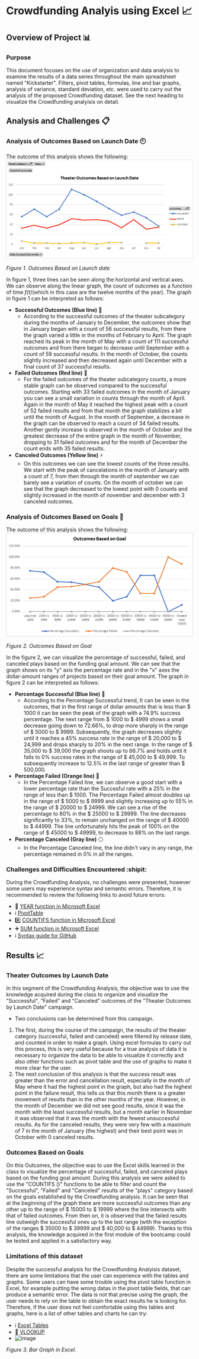 # Crowdfunding Analyis using Excel :chart_with_upwards_trend:

## Overview of Project :bar_chart:

### Purpose
This document focuses on the use of organization and data analysis to examine the results of a data series throughout the main spreadsheet named "Kickstarter". Filters, pivot tables, formulas, line and bar graphs, analysis of variance, standard deviation, etc. were used to carry out the analysis of the proposed Crowdfunding dataset. See the next heading to visualize the Crowdfunding analyisis on detail.

## Analysis and Challenges :clipboard:

### Analysis of Outcomes Based on Launch Date :clock10:
The outcome of this analysis shows the following:
![](https://github.com/Frankdiazw/Kickstarter-Analysis/blob/main/Resources/Outcomes_vs_Goals.png)

*Figure 1. Outcomes Based on Launch date*

In figure 1, three lines can be seen along the horizontal and vertical axes. We can observe along the linear graph, the count of outcomes as a function of time *f(t)*(which in this case are the twelve months of the year). The graph in figure 1 can be interpreted as follows:
- **Successful Outcomes (Blue line)** :large_blue_circle:
  - According to the successful outcomes of the theater subcategory during the months of January to December, the outcomes show that in January began with a count of 56 successful results, from there the graph varied a little in the months of February to April.
The graph reached its peak in the month of May with a count of 111 successful outcomes and from there began to decrease until September with a count of 59 successful results.
In the month of October, the counts slightly increased and then decreased again until December with a final count of 37 successful results.
- **Failed Outcomes (Red line)** :red_circle:
  - For the failed outcomes of the theater subcategory counts, a more stable graph can be observed compared to the successful outcomes.
Starting with 33 failed outcomes in the month of January you can see a small variation in counts through the month of April.
Again in the month of May it reached the highest peak with a count of 52 failed results and from that month the graph stabilizes a bit until the month of August. In the month of September, a decrease in the graph can be observed to reach a count of 34 failed results. Another gently increase is observed in the month of October and the greatest decrease of the entire graph in the month of November, dropping to 31 failed outcomes and for the month of December the count ends with 35 failed results.
- **Canceled Outcomes (Yellow line)** :zap:
  - On this outcomes we can see the lowest counts of the three results. We start with the peak of cancelations in the month of January with a count of 7, from then through the month of september we can barely see a variation of counts. On the month of october we can see that the graph decreased to the lowest point with 0 counts and slightly increased in the month of november and december with 3 canceled outcomes.

### Analysis of Outcomes Based on Goals :dart:
The outcome of this analysis shows the following:
![](https://github.com/Frankdiazw/Kickstarter-Analysis/blob/main/Resources/Theater_Outcomes_vs_Launch.png)

*Figure 2. Outcomes Based on Goal*

In the figure 2, we can visualize the percentage of successful, failed, and canceled plays based on the funding goal amount. We can see that the graph shows on its "y" axis the percentage rate and in the "x" axes the dollar-amount ranges of projects based on their goal amount. The graph in figure 2 can be interpreted as follows:
- **Percentage Successful (Blue line)** :large_blue_circle:
  - According to the Percentage Successful trend, It can be seen in the outcomes, that in the first range of dollar amounts that is less than $ 1000 it can be seen the peak of the graph with a 74.9% success percentage. The next range from $ 1000 to $ 4999 shows a small decrease going down to 72.66%, to drop more sharply in the range of $ 5000 to $ 9999. Subsequently, the graph decreases slightly until it reaches a 45% success rate in the range of $ 20,000 to $ 24,999 and drops sharply to 20% in the next range. In the range of $ 35,000 to $ 39,000 the graph shoots up to 66.7% and holds until it falls to 0% success rates in the range of $ 45,000 to $ 49,999. To subsequently increase to 12.5% in the last range of greater than $ 500,000.
- **Percentage Failed (Orange line)** :large_orange_diamond:
  - In the Percentage Failed line, we can observe a good start with a lower percentage rate than the Succesful rate with a 25% in the range of less than $ 1000. The Percentage Failed almost doubles up in the range of $ 5000 to $ 9999 and slightly increasing up to 55% in the range of $ 20000 to $ 24999. We can see a rise of the percentage to 80% in the $ 25000 to $ 29999. The line decreases significantly to 33%, to remain unchanged on the range of $ 40000 to $ 44999. The line unfortunately hits the peak of 100% on the range of $ 45000 to $ 49999, to decrease to 88% on the last range.
- **Percentage Canceled (Gray line)** :white_circle:
  - In the Percentage Canceled line, the line didn't vary in any range, the percentage remained in 0% in all the ranges.
  
### Challenges and Difficulties Encountered :shipit:
During the Crowdfunding Analysis, no challenges were presented, however some users may experience syntax and semantic errors. Therefore, it is recommended to review the following links to avoid future errors:
- :calendar: [YEAR function in Microsoft Excel](https://support.microsoft.com/en-us/office/year-function-c64f017a-1354-490d-981f-578e8ec8d3b9)
- :information_source: [PivotTable](https://support.microsoft.com/en-us/office/create-a-pivottable-to-analyze-worksheet-data-a9a84538-bfe9-40a9-a8e9-f99134456576)
- :hash: [COUNTIFS function in Microsoft Excel](https://support.microsoft.com/en-us/office/countifs-function-dda3dc6e-f74e-4aee-88bc-aa8c2a866842)
- :heavy_plus_sign: [SUM function in Microsoft Excel](https://support.microsoft.com/en-us/office/sum-function-043e1c7d-7726-4e80-8f32-07b23e057f89)
- :information_source: [Syntax guide for GitHub](https://guides.github.com/features/mastering-markdown/)

## Results :chart_with_upwards_trend:
### Theater Outcomes by Launch Date
In this segment of the Crowdfunding Analysis, the objective was to use the knowledge acquired during the class to organize and visualize the "Successful", "Failed" and "Canceled" outcomes of the "Theater Outcomes by Launch Date" campaign.
- Two conclusions can be determined from this campaign.
1. The first, during the course of the campaign, the results of the theater category (successful, failed and canceled) were filtered by release date, and counted in order to make a graph. Using excel formulas to carry out this process, this is very useful because for a true analysis of data it is necessary to organize the data to be able to visualize it correctly and also other functions such as pivot table and the use of graphs to make it more clear for the user.
2. The next conclusion of this analysis is that the success result was greater than the error and cancellation result, especially in the month of May where it had the highest point in the graph, but also had the highest point in the failure result, this tells us that this month there is a greater movement of results than in the other months of the year. However, in the month of December we did not see good results, since it was the month with the least successful results, but a month earlier in November it was observed that it was the month with the fewest unsuccessful results. As for the canceled results, they were very few with a maximum of 7 in the month of January (the highest) and their best point was in October with 0 canceled results.

### Outcomes Based on Goals
On this Outcomes, the objective was to use the Excel skills learned in the class to visualize the percentage of successful, failed, and canceled plays based on the funding goal amount. During this analysis we were asked to use the "COUNTIFS ()" functions to be able to filter and count the "Successful", "Failed" and "Canceled" results of the "plays" category based on the goals established by the Crowdfunding analysis. It can be seen that at the beginning of the graph there are more successful outcomes than any other up to the range of $ 15000 to $ 19999 where the line intersects with that of failed outcomes. From then on, it is observed that the failed results line outweigh the successful ones up to the last range (with the exception of the ranges $ 35000 to $ 39999 and $ 40,000 to $ 44999). Thanks to this analysis, the knowledge acquired in the first module of the bootcamp could be tested and applied in a satisfactory way.

### Limitations of this dataset
Despite the successful analysis for the Crowdfunding Analyisis dataset, there are some limitations that the user can experience with the tables and graphs. Some users can have some trouble using the pivot table function in Excel, for example putting the wrong datas in the pivot table fields, that can produce a semantic error. The data is not that precise using the graph, the user needs to rely on the table to obtain the exact results he is looking for. 
Therefore, if the user does not feel comfortable using this tables and graphs, here is a list of other tables and charts he can try:
- :information_source: [Excel Tables](https://support.microsoft.com/en-us/office/overview-of-excel-tables-7ab0bb7d-3a9e-4b56-a3c9-6c94334e492c)
- :mag_right: [VLOOKUP](https://www.perfectxl.com/excel-glossary/how-to-use-vlookup-excel/#:~:text=VLOOKUP%20stands%20for%20'Vertical%20Lookup,column%20in%20the%20same%20row.)
- ![image](https://user-images.githubusercontent.com/90338376/134996706-216d5e27-3003-4c4c-ad9d-508c53855746.png)

*Figure 3. Bar Graph in Excel.*
